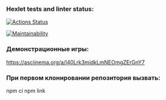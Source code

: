### Hexlet tests and linter status:
[![Actions Status](https://github.com/sofia1alekseeva/backend-project-lvl1/actions/workflows/hexlet-check.yml/badge.svg)](https://github.com/sofia1alekseeva/backend-project-lvl1/actions)

[![Maintainability](https://api.codeclimate.com/v1/badges/ba3bc7f28e622ec01958/maintainability)](https://codeclimate.com/github/sofia1alekseeva/backend-project-lvl1/maintainability)

### Демонстрационные игры:

https://asciinema.org/a/l40Lrk3midkLmNEOmgZErGnY7

### При первом клонировании репозитория вызвать:
npm ci
npm link
